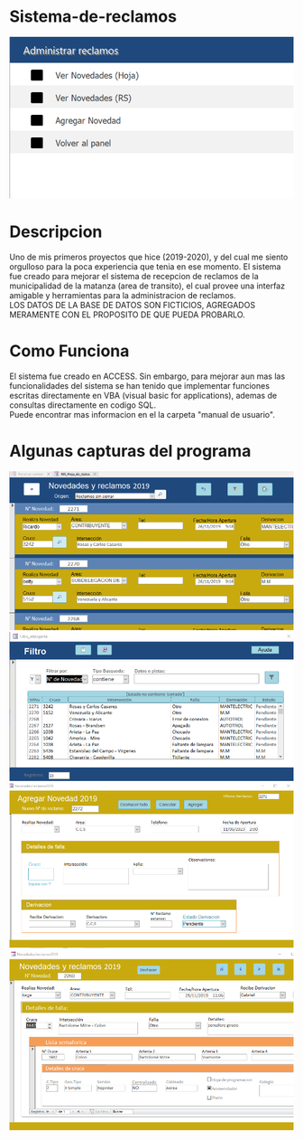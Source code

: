 # Sistema-de-reclamos
![Pantalla principal](readme-contenido/main-page.PNG?raw=true)<br>
# Descripcion
Uno de mis primeros proyectos que hice (2019-2020), y del cual me siento orgulloso para la poca experiencia que tenia en ese momento. El sistema fue creado para mejorar el sistema de recepcion de reclamos de la municipalidad de la matanza (area de transito), el cual provee una interfaz amigable y herramientas para la administracion de reclamos.<br>
LOS DATOS DE LA BASE DE DATOS SON FICTICIOS, AGREGADOS MERAMENTE CON EL PROPOSITO DE QUE PUEDA PROBARLO.

# Como Funciona
El sistema fue creado en ACCESS. Sin embargo, para mejorar aun mas las funcionalidades del sistema se han tenido que implementar funciones escritas directamente en VBA (visual basic for applications), ademas de consultas directamente en codigo SQL.<br>
Puede encontrar mas informacion en el la carpeta "manual de usuario".

# Algunas capturas del programa

![Novedades](readme-contenido/novedades-page.PNG?raw=true)
![Filtro](readme-contenido/filtro-page.PNG?raw=true)
![Agregar](readme-contenido/agregar-novedad-page.PNG?raw=true)
![RecordsetCombinado](readme-contenido/recordset-con-cruce-page.PNG?raw=true)
